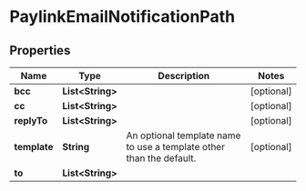 

# PaylinkEmailNotificationPath


## Properties

Name | Type | Description | Notes
------------ | ------------- | ------------- | -------------
**bcc** | **List&lt;String&gt;** |  |  [optional]
**cc** | **List&lt;String&gt;** |  |  [optional]
**replyTo** | **List&lt;String&gt;** |  |  [optional]
**template** | **String** | An optional template name to use a template other than the default. |  [optional]
**to** | **List&lt;String&gt;** |  | 



